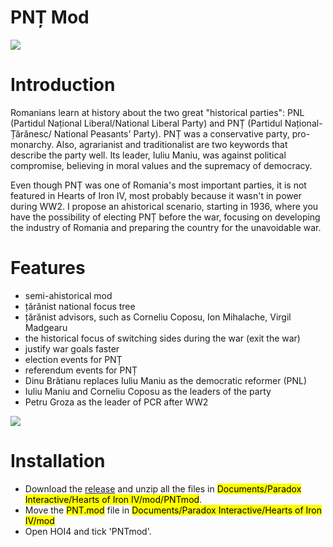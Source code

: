 # PNȚ Mod

![](https://i.imgur.com/ZqHzFM1.png)

Introduction
============

Romanians learn at history about the two great "historical parties": PNL (Partidul Național Liberal/National Liberal Party) and PNȚ (Partidul Național-Țărănesc/ National Peasants' Party). PNȚ was a conservative party, pro-monarchy. Also, agrarianist and traditionalist are two keywords that describe the party well. Its leader, 
Iuliu Maniu, was against political compromise, believing in moral values and the supremacy of democracy.

Even though PNȚ was one of Romania's most important parties, it is not featured in Hearts of Iron IV, most probably because it wasn't in power during WW2. I propose an ahistorical scenario, starting in 1936, where you have the possibility of electing PNȚ before the war, focusing on developing the industry of Romania and preparing the country for the unavoidable war.

Features
========

* semi-ahistorical mod
* țărănist national focus tree
* țărănist advisors, such as Corneliu Coposu, Ion Mihalache, Virgil Madgearu
* the historical focus of switching sides during the war (exit the war)
* justify war goals faster
* election events for PNȚ
* referendum events for PNȚ
* Dinu Brătianu replaces Iuliu Maniu as the democratic reformer (PNL)
* Iuliu Maniu and Corneliu Coposu as the leaders of the party
* Petru Groza as the leader of PCR after WW2

![](https://i.imgur.com/07alKUb.png)

Installation
============

* Download the [release][1] and unzip all the files in <mark>Documents/Paradox Interactive/Hearts of Iron IV/mod/PNTmod</mark>.
* Move the <mark>PNT.mod</mark> file in <mark>Documents/Paradox Interactive/Hearts of Iron IV/mod</mark>
* Open HOI4 and tick 'PNTmod'.

[1]: https://github.com/adriandobrica/hoi4-PNT-mod/releases